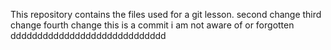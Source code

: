 This repository contains the files used for a git lesson.
second change
third change
fourth change
this is a commit i am not aware of or forgotten 
ddddddddddddddddddddddddddddd
